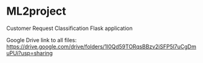 # ML2project
Customer Request Classification Flask application

Google Drive link to all files: https://drive.google.com/drive/folders/1l0Qd59TORqsBBzv2iSFP5l7uCgDmuPUi?usp=sharing
